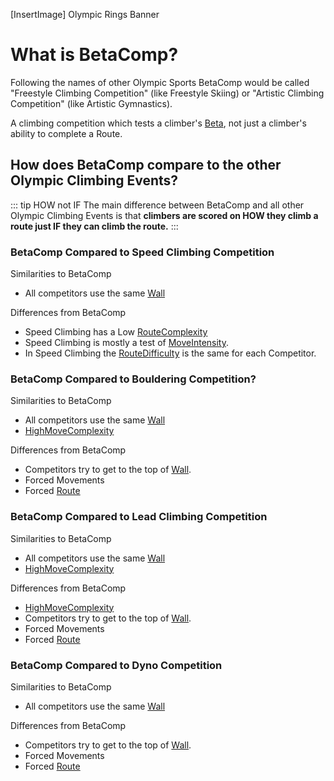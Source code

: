 [InsertImage] Olympic Rings Banner

# What is BetaComp?

Following the names of other Olympic Sports BetaComp would be called "Freestyle Climbing Competition" (like Freestyle Skiing) or "Artistic Climbing Competition" (like Artistic Gymnastics).

A climbing competition which tests a climber's [Beta](/guide/What/WhatBeta), not just a climber's ability to complete a Route.

## How does BetaComp compare to the other Olympic Climbing Events?

::: tip HOW not IF
The main difference between BetaComp and all other Olympic Climbing Events is that **climbers are scored on HOW they climb a route  just IF they can climb the route.**
:::

### BetaComp Compared to Speed Climbing Competition

Similarities to BetaComp
- All competitors use the same [Wall]()

Differences from BetaComp
- Speed Climbing has a Low [RouteComplexity]()
- Speed Climbing is mostly a test of [MoveIntensity]().
- In Speed Climbing the [RouteDifficulty]() is the same for each Competitor.



### BetaComp Compared to Bouldering Competition?

Similarities to BetaComp
- All competitors use the same [Wall]() 
- [HighMoveComplexity]()


Differences from BetaComp
- Competitors try to get to the top of [Wall]().
- Forced Movements
- Forced [Route]()

### BetaComp Compared to Lead Climbing Competition

Similarities to BetaComp
- All competitors use the same [Wall]()
- [HighMoveComplexity]()


Differences from BetaComp
- [HighMoveComplexity]()
- Competitors try to get to the top of [Wall]().
- Forced Movements
- Forced [Route]()

### BetaComp Compared to Dyno Competition

Similarities to BetaComp
- All competitors use the same [Wall]()

Differences from BetaComp
- Competitors try to get to the top of [Wall]().
- Forced Movements
- Forced [Route]()





